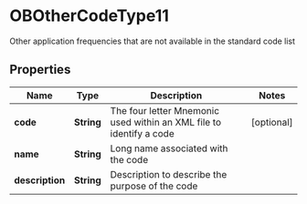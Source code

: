 

# OBOtherCodeType11

Other application frequencies that are not available in the standard code list
## Properties

Name | Type | Description | Notes
------------ | ------------- | ------------- | -------------
**code** | **String** | The four letter Mnemonic used within an XML file to identify a code |  [optional]
**name** | **String** | Long name associated with the code | 
**description** | **String** | Description to describe the purpose of the code | 



